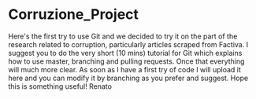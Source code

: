 # Corruzione_Project
Here's the first try to use Git and we decided to try it on the part of the research related to corruption, particularly articles scraped from Factiva.
I suggest you to do the very short (10 mins) tutorial for Git which explains how to use master, branching and pulling requests. Once that everything will much more clear. 
As soon as I have a first try of code I will upload it here and you can modify it by branching as you prefer and suggest.
Hope this is something useful!
Renato
